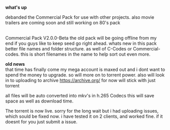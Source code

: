 **what's up** <br />

debanded the Commercial Pack for use with other projects. also movie trailers are coming soon and still working on 80's pack


<br />
Commercial Pack
V2.0.0-Beta the old pack will be going offline from my end if you guys like to keep seed go right ahead.
whats new in this pack better file names and folder structure. as well of C-Codes or Commercial-codes. this is short filenames in the name to help sort out even more.

**old news** <br />
that time has finally come my mega account is maxed out and i dont want to spend the money to upgrade. so will more on to torrent power.
also will look in to uploading to archive https://archive.org/
for now will stick with just torrent

all files will be auto converted into mkv's in h.265 Codecs this will save space as well as download time.

The torrent is now live. sorry for the long wait but i had uploading issues, which sould be fixed now. i have tested it on 2 clients, and worked fine. if it doesnt for you just submit a issue. 
